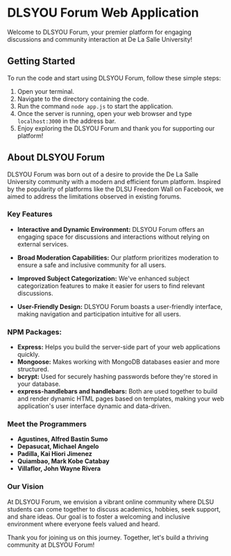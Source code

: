 # DLSYOU Forum Web Application

Welcome to DLSYOU Forum, your premier platform for engaging discussions and community interaction at De La Salle University!

## Getting Started

To run the code and start using DLSYOU Forum, follow these simple steps:

1. Open your terminal.
2. Navigate to the directory containing the code.
3. Run the command `node app.js` to start the application.
4. Once the server is running, open your web browser and type `localhost:3000` in the address bar.
5. Enjoy exploring the DLSYOU Forum and thank you for supporting our platform!

## About DLSYOU Forum

DLSYOU Forum was born out of a desire to provide the De La Salle University community with a modern and efficient forum platform. Inspired by the popularity of platforms like the DLSU Freedom Wall on Facebook, we aimed to address the limitations observed in existing forums.

### Key Features

- **Interactive and Dynamic Environment:** DLSYOU Forum offers an engaging space for discussions and interactions without relying on external services.
  
- **Broad Moderation Capabilities:** Our platform prioritizes moderation to ensure a safe and inclusive community for all users.

- **Improved Subject Categorization:** We've enhanced subject categorization features to make it easier for users to find relevant discussions.

- **User-Friendly Design:** DLSYOU Forum boasts a user-friendly interface, making navigation and participation intuitive for all users.

### NPM Packages:
- **Express:** Helps you build the server-side part of your web applications quickly.
- **Mongoose:** Makes working with MongoDB databases easier and more structured.
- **bcrypt:** Used for securely hashing passwords before they're stored in your database.
- **express-handlebars and handlebars:** Both are used together to build and render dynamic HTML pages based on templates, making your web application's user interface dynamic and data-driven.

### Meet the Programmers

- **Agustines, Alfred Bastin Sumo**
- **Depasucat, Michael Angelo**
- **Padilla, Kai Hiori Jimenez**
- **Quiambao, Mark Kobe Catabay**
- **Villaflor, John Wayne Rivera**

### Our Vision

At DLSYOU Forum, we envision a vibrant online community where DLSU students can come together to discuss academics, hobbies, seek support, and share ideas. Our goal is to foster a welcoming and inclusive environment where everyone feels valued and heard.

Thank you for joining us on this journey. Together, let's build a thriving community at DLSYOU Forum!
